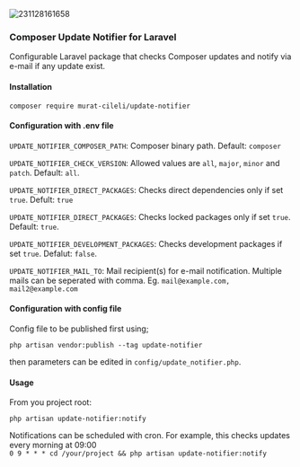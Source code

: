 ![231128161658](https://github.com/murat-cileli/update-notifier/assets/6532000/c3596ca6-5169-41e7-afaf-73f61cb3ffc5)

### Composer Update Notifier for Laravel

Configurable Laravel package that checks Composer updates and notify via e-mail if any update exist.

#### Installation
`composer require murat-cileli/update-notifier`

#### Configuration with .env file

`UPDATE_NOTIFIER_COMPOSER_PATH`: Composer binary path. Default: `composer`  

`UPDATE_NOTIFIER_CHECK_VERSION`: Allowed values are `all`, `major`, `minor` and `patch`. Default: `all`.  

`UPDATE_NOTIFIER_DIRECT_PACKAGES`: Checks direct dependencies only if set `true`. Defult: `true`  

`UPDATE_NOTIFIER_DIRECT_PACKAGES`: Checks locked packages only if set `true`. Default: `true`.  

`UPDATE_NOTIFIER_DEVELOPMENT_PACKAGES`: Checks development packages if set `true`. Defalut: `false`.  

`UPDATE_NOTIFIER_MAIL_TO`: Mail recipient(s) for e-mail notification. Multiple mails can be seperated with comma. Eg. `mail@example.com, mail2@example.com` 

#### Configuration with config file

Config file to be published first using;

`php artisan vendor:publish --tag update-notifier`

then parameters can be edited in `config/update_notifier.php`.

#### Usage

From you project root:

`php artisan update-notifier:notify`

Notifications can be scheduled with cron. For example, this checks updates every morning at 09:00  
`0 9 * * * cd /your/project && php artisan update-notifier:notify`

